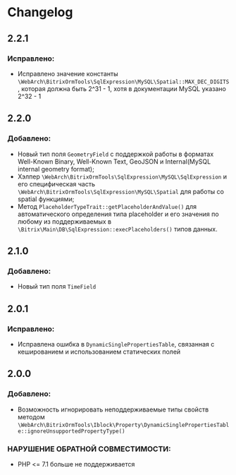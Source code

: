 Changelog
=========

2.2.1
-----

### Исправлено:
- Исправлено значение константы `\WebArch\BitrixOrmTools\SqlExpression\MySQL\Spatial::MAX_DEC_DIGITS`, которая должна
    быть 2^31 - 1, хотя в документации MySQL указано 2^32 - 1 

2.2.0
-----

### Добавлено:
- Новый тип поля `GeometryField` с поддержкой работы в форматах Well-Known Binary, Well-Known Text, GeoJSON и
    Internal(MySQL internal geometry format);
- Хэлпер `\WebArch\BitrixOrmTools\SqlExpression\MySQL\SqlExpression` и его специфическая часть
    `\WebArch\BitrixOrmTools\SqlExpression\MySQL\Spatial` для работы со spatial функциями; 
- Метод `PlaceholderTypeTrait::getPlaceholderAndValue()` для автоматического определения типа placeholder и его
    значения по любому из поддерживаемых в `\Bitrix\Main\DB\SqlExpression::execPlaceholders()` типов данных.

2.1.0
-----

### Добавлено:
- Новый тип поля `TimeField`

2.0.1
-----

### Исправлено:
- Исправлена ошибка в `DynamicSinglePropertiesTable`, связанная с кешированием и использованием статических полей

2.0.0
-----

### Добавлено:
- Возможность игнорировать неподдерживаемые типы свойств методом
`\WebArch\BitrixOrmTools\Iblock\Property\DynamicSinglePropertiesTable::ignoreUnsupportedPropertyType()`

### НАРУШЕНИЕ ОБРАТНОЙ СОВМЕСТИМОСТИ:
- PHP <= 7.1 больше не поддерживается
